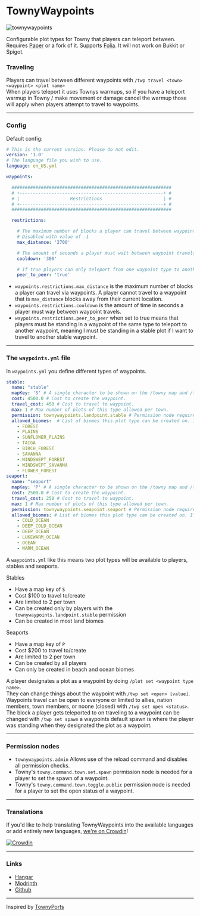 # TownyWaypoints

![townywaypoints](https://github.com/ewof/TownyWaypoints/assets/26354814/876e138d-b011-4286-99bd-06f14cf4f86a)

Configurable plot types for Towny that players can teleport between. <br/>
Requires [Paper](https://github.com/PaperMC/Paper) or a fork of it. Supports [Folia](https://github.com/PaperMC/Folia). It will not work on Bukkit or Spigot.

### Traveling

Players can travel between different waypoints with `/twp travel <town> <waypoint> <plot name>` <br/>
When players teleport it uses Townys warmups, so if you have a teleport warmup in Towny / make movement or damage cancel the warmup those will apply when players attempt to travel to waypoints.

---

### Config

Default config:

```yaml
# This is the current version. Please do not edit.
version: '1.0'
# The language file you wish to use.
language: en_US.yml

waypoints:

  ############################################################
  # +------------------------------------------------------+ #
  # |                   Restrictions                       | #
  # +------------------------------------------------------+ #
  ############################################################

  restrictions:

    # The maximum number of blocks a player can travel between waypoints.
    # Disabled with value of -1
    max_distance: '2700'

    # The amount of seconds a player must wait between waypoint travels.
    cooldown: '300'

    # If true players can only teleport from one waypoint type to another.
    peer_to_peer: 'true'
```

- `waypoints.restrictions.max_distance` is the maximum number of blocks a player can travel via waypoints. A player cannot travel to a waypoint that is `max_distance` blocks away from their current location.
- `waypoints.restrictions.cooldown` is the amount of time in seconds a player must  way between waypoint travels.
- `waypoints.restrictions.peer_to_peer` when set to true means that players must be standing in a waypoint of the same type to teleport to another waypoint, meaning I must be standing in a stable plot if I want to travel to another stable waypoint.

---

### The `waypoints.yml` file

In `waypoints.yml` you define different types of waypoints.

```yaml
stable:
  name: "stable"
  mapKey: 'S' # A single character to be shown on the /towny map and /towny map hud.
  cost: 4500.0 # Cost to create the waypoint.
  travel_cost: 450 # Cost to travel to waypoint.
  max: 1 # Max number of plots of this type allowed per town.
  permission: townywaypoints.landpoint.stable # Permission node required to set a plot to a type of this waypoint, if no permission is set anyone can create this waypoint, grant it in townyperms.yml
  allowed_biomes:  # List of biomes this plot type can be created on. If it's not provided the plot type can be created on any biome.
    - FOREST
    - PLAINS
    - SUNFLOWER_PLAINS
    - TAIGA
    - BIRCH_FOREST
    - SAVANNA
    - WINDSWEPT_FOREST
    - WINDSWEPT_SAVANNA
    - FLOWER_FOREST
seaport:
  name: "seaport"
  mapKey: 'P' # A single character to be shown on the /towny map and /towny map hud.
  cost: 2500.0 # Cost to create the waypoint.
  travel_cost: 250 # Cost to travel to waypoint.
  max: 1 # Max number of plots of this type allowed per town.
  permission: townywaypoints.seapoint.seaport # Permission node required to set a plot to a type of this waypoint, if no permission is set anyone can create this waypoint, grant it in townyperms.yml
  allowed_biomes: # List of biomes this plot type can be created on. If it's not provided the plot type can be created on any biome.
    - COLD_OCEAN
    - DEEP_COLD_OCEAN
    - DEEP_OCEAN
    - LUKEWARM_OCEAN
    - OCEAN
    - WARM_OCEAN
```

A `waypoints.yml` like this means two plot types will be available to players, stables and seaports.

Stables
- Have a map key of `S`
- Cost $100 to travel to/create
- Are limited to 2 per town
- Can be created only by players with the `townywaypoints.landpoint.stable` permission
- Can be created in most land biomes

Seaports
- Have a map key of `P`
- Cost $200 to travel to/create
- Are limited to 2 per town
- Can be created by all players
- Can only be created in beach and ocean biomes

A player designates a plot as a waypoint by doing `/plot set <waypoint type name>`. <br/>
They can change things about the waypoint with `/twp set <open> [value]`. <br/>
Waypoints travel can be open to everyone or limited to allies, nation members, town members, or noone (closed)  with `/twp set open <status>`. <br/>
The block a player gets teleported to on traveling to a waypoint can be changed with `/twp set spawn` a waypoints default spawn is where the player was standing when they designated the plot as a waypoint.

---

### Permission nodes

- `townywaypoints.admin` Allows use of the reload command and disables all permission checks.
- Towny's `towny.command.town.set.spawn` permission node is needed for a player to set the spawn of a waypoint.
- Towny's `towny.command.town.toggle.public` permission node is needed for a player to set the open status of a waypoint.

---

### Translations

If you'd like to help translating TownyWaypoints into the available languages or add entirely new languages, [we're on Crowdin](https://crowdin.com/project/townywaypoints)!

[![Crowdin](https://badges.crowdin.net/townywaypoints/localized.svg)](https://crowdin.com/project/townywaypoints)

---

### Links

- [Hangar](https://hangar.papermc.io/ewof/TownyWaypoints)
- [Modrinth](https://modrinth.com/plugin/townywaypoints)
- [Github](https://github.com/ewof/TownyWaypoints)

---

Inspired by [TownyPorts](https://github.com/darthpeti/TownyPorts/)
